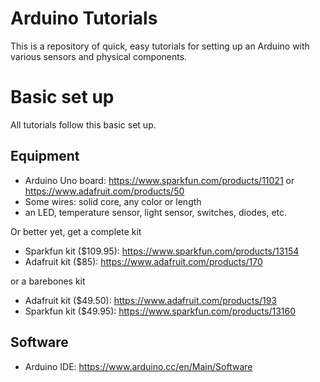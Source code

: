 # Arduino Tutorials

This is a repository of quick, easy tutorials for setting up an Arduino with
various sensors and physical components.

# Basic set up

All tutorials follow this basic set up.

## Equipment

- Arduino Uno board: https://www.sparkfun.com/products/11021 or https://www.adafruit.com/products/50
- Some wires: solid core, any color or length
- an LED, temperature sensor, light sensor, switches, diodes, etc.

Or better yet, get a complete kit
- Sparkfun kit ($109.95): https://www.sparkfun.com/products/13154
- Adafruit kit ($85): https://www.adafruit.com/products/170

or a barebones kit
- Adafruit kit ($49.50): https://www.adafruit.com/products/193
- Sparkfun kit ($49.95): https://www.sparkfun.com/products/13160


## Software

- Arduino IDE: https://www.arduino.cc/en/Main/Software


